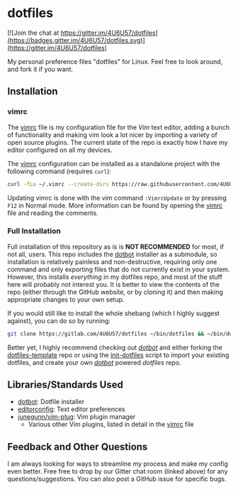 # dotfiles

[![Join the chat at https://gitter.im/4U6U57/dotfiles](https://badges.gitter.im/4U6U57/dotfiles.svg)](https://gitter.im/4U6U57/dotfiles)

My personal preference files "dotfiles" for Linux. Feel free to look around, and
fork it if you want.

## Installation

### vimrc

The [vimrc] file is my configuration file for the *Vim* text editor, adding a
bunch of functionality and making vim look a lot nicer by importing a variety
of open source plugins. The current state of the repo is exactly how I have my
editor configured on all my devices.

The [vimrc] configuration can be installed as a standalone project with the
following command (requires `curl`):

```bash
curl -fLo ~/.vimrc --create-dirs https://raw.githubusercontent.com/4U6U57/dotfiles/master/vimrc
```

Updating vimrc is done with the vim command `:VimrcUpdate` or by pressing `F12`
in Normal mode. More information can be found by opening the [vimrc] file and
reading the comments.

### Full Installation

Full installation of this repository as is is **NOT RECOMMENDED** for most, if
not all, users. This repo includes the [dotbot] installer as a submodule, so
installation is relatively painless and non-destructive, requiring only one
command and only exporting files that do not currently exist in your system.
However, this installs *everything* in my dotfiles repo, and most of the stuff
here will probably not interest you. It is better to view the contents of the
repo (either through the GitHub website, or by cloning it) and then making
appropriate changes to your own setup.

If you would still like to install the whole shebang (which I highly suggest
against), you can do so by running:

```bash
git clone https://gitlab.com/4U6U57/dotfiles ~/bin/dotfiles && ~/bin/dotfiles/install
```

Better yet, I highly recommend checking out *[dotbot]* and either forking the
[dotfiles-template](https://github.com/anishathalye/dotfiles_template) repo or
using the [init-dotfiles](https://github.com/Vaelatern/init-dotfiles) script to
import your existing dotfiles, and create your own *[dotbot]* powered *dotfiles*
repo.

## Libraries/Standards Used

- [dotbot]: Dotfile installer
- [editorconfig](https://editorconfig.org): Text editor preferences
- [junegunn/vim-plug](https://github.com/junegunn/vim-plug): Vim plugin manager
    - Various other Vim plugins, listed in detail in the [vimrc] file

## Feedback and Other Questions

I am always looking for ways to streamline my process and make my config even
better. Free free to drop by our Gitter chat room (linked above) for any
questions/suggestions. You can also post a GitHub issue for specific bugs.

[dotbot]: https://github.com/anishathalye/dotbot
[vimrc]: vimrc
